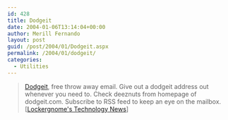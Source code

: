 ```yaml
---
id: 428
title: Dodgeit
date: 2004-01-06T13:14:04+00:00
author: Merill Fernando
layout: post
guid: /post/2004/01/Dodgeit.aspx
permalink: /2004/01/dodgeit/
categories:
  - Utilities
---
```

<body xmlns="http://www.w3.org/1999/xhtml">
    <div class="Section1">
        <blockquote style='margin-top:5.0pt;margin-bottom:5.0pt'> 
        <p class="MsoNormal">
            <a href="http://dodgeit.com/" title="dodgeit - free. receive-only. email. no set up. rss.">Dodgeit</a>,
            free throw away email. Give out a dodgeit address out whenever you need to. Check
            deeznuts from homepage of dodgeit.com. Subscribe to RSS feed to keep an eye on the
            mailbox.<br />
            [<a href="http://channels.lockergnome.com/news/archives/008360.phtml">Lockergnome's
            Technology News</a>]
        </p>
        </blockquote>
    </div>
</body>